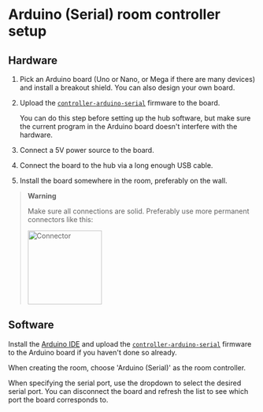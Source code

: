 # Arduino (Serial) room controller setup

## Hardware

1. Pick an Arduino board (Uno or Nano, or Mega if there are many devices) and install a breakout shield. You can also design your own board.
2. Upload the [`controller-arduino-serial`][firmware] firmware to the board.

   You can do this step before setting up the hub software, but make sure the current program in the Arduino board doesn't interfere with the hardware.
3. Connect a 5V power source to the board.
4. Connect the board to the hub via a long enough USB cable.
5. Install the board somewhere in the room, preferably on the wall.

> **Warning**
>
> Make sure all connections are solid. Preferably use more permanent connectors like this:
>
> <image src="../../img/simple-connector.jpg" height="150" alt="Connector"/>

## Software

Install the [Arduino IDE](https://arduino.cc/en/software) and upload the [`controller-arduino-serial`][firmware] firmware to the Arduino board if you haven't done so already.

When creating the room, choose 'Arduino (Serial)' as the room controller.

When specifying the serial port, use the dropdown to select the desired serial port. You can disconnect the board and refresh the list to see which port the board corresponds to.

[firmware]: https://github.com/Home-modules/controller-arduino-serial
